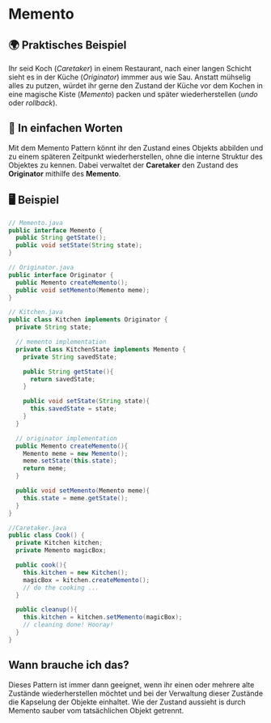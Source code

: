 # Memento

## 🌍 Praktisches Beispiel
Ihr seid Koch (*Caretaker*) in einem Restaurant, nach einer langen Schicht sieht es in der Küche (*Originator*) immmer aus wie Sau.
Anstatt mühselig alles zu putzen, würdet ihr gerne den Zustand der Küche vor dem Kochen in eine
magische Kiste (*Memento*) packen und später wiederherstellen (*undo* oder *rollback*).

## 💬 In einfachen Worten
Mit dem Memento Pattern könnt ihr den Zustand eines Objekts abbilden und zu einem späteren
Zeitpunkt wiederherstellen, ohne die interne Struktur des Objektes zu kennen.
Dabei verwaltet der **Caretaker** den Zustand des **Originator** mithilfe des **Memento**.

## 🖥 Beispiel

```java
// Memento.java
public interface Memento {
  public String getState();
  public void setState(String state);
}

// Originator.java
public interface Originator {
  public Memento createMemento();
  public void setMemento(Memento meme);
}
```

```java
// Kitchen.java
public class Kitchen implements Originator {
  private String state;

  // memento implementation
  private class KitchenState implements Memento {
    private String savedState;

    public String getState(){
      return savedState;
    }

    public void setState(String state){
      this.savedState = state;
    }
  }

  // originator implementation
  public Memento createMemento(){
    Memento meme = new Memento();
    meme.setState(this.state);
    return meme;
  }

  public void setMemento(Memento meme){
    this.state = meme.getState();
  }
}
```

```java
//Caretaker.java
public class Cook() {
  private Kitchen kitchen;
  private Memento magicBox;

  public cook(){
    this.kitchen = new Kitchen();
    magicBox = kitchen.createMemento();
    // do the cooking ...
  }

  public cleanup(){
    this.kitchen = kitchen.setMemento(magicBox);
    // cleaning done! Hooray!
  }
}
```

## Wann brauche ich das?
Dieses Pattern ist immer dann geeignet, wenn ihr einen oder mehrere alte Zustände wiederherstellen
möchtet und bei der Verwaltung dieser Zustände die Kapselung der Objekte einhaltet.
Wie der Zustand aussieht is durch Memento sauber vom tatsächlichen Objekt getrennt.
